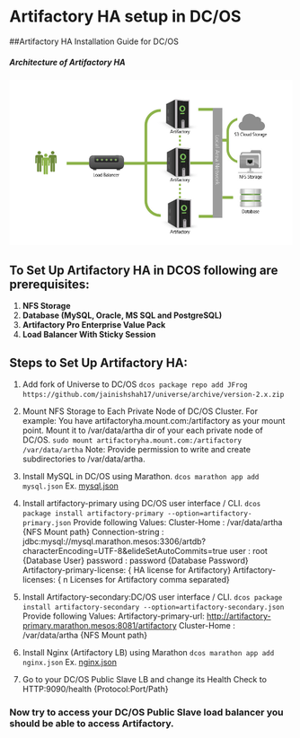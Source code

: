 # Artifactory HA setup in DC/OS

##Artifactory HA Installation Guide for DC/OS

##### Architecture of Artifactory HA

![HA Artifactory Architecture](https://raw.githubusercontent.com/jainishshah17/Images/master/artifactory%20diagram_landscape_green.jpg)

## To Set Up Artifactory HA in DCOS following are prerequisites:
1. **NFS Storage**
2. **Database (MySQL, Oracle,  MS SQL and PostgreSQL)**
3. **Artifactory Pro Enterprise Value Pack**
4. **Load Balancer With Sticky Session**

## Steps to Set Up Artifactory HA:

1. Add fork of Universe to DC/OS
   ```dcos package repo add JFrog https://github.com/jainishshah17/universe/archive/version-2.x.zip```

2. Mount NFS Storage to Each Private Node of DC/OS Cluster.
    For example: You have artifactoryha.mount.com:/artifactory as your mount point.
    Mount it to /var/data/artha dir of your each private node of DC/OS.
    ```sudo mount artifactoryha.mount.com:/artifactory /var/data/artha```
    Note: Provide permission to write and create subdirectories to /var/data/artha.

3. Install MySQL in DC/OS using Marathon.
    ```dcos marathon app add mysql.json```
	Ex. [mysql.json](https://github.com/JFrogDev/artifactory-mesos/blob/master/mysql.json)
	
4. Install artifactory-primary using DC/OS user interface / CLI.
    ```dcos package install artifactory-primary --option=artifactory-primary.json```
    Provide following Values:
    Cluster-Home : /var/data/artha {NFS Mount path}
    Connection-string : jdbc:mysql://mysql.marathon.mesos:3306/artdb?characterEncoding=UTF-8&elideSetAutoCommits=true 
    user : root {Database User}
    password : password {Database Password}
    Artifactory-primary-license: { HA license for Artifactory}
    Artifactory-licenses: { n Licenses for Artifactory comma separated} 

5. Install Artifactory-secondary:DC/OS user interface / CLI.
    ```dcos package install artifactory-secondary --option=artifactory-secondary.json```
   Provide following Values:
   Artifactory-primary-url: http://artifactory-primary.marathon.mesos:8081/artifactory
   Cluster-Home : /var/data/artha {NFS Mount path}

6. Install Nginx (Artifactory LB) using Marathon
    ```dcos marathon app add nginx.json```
    Ex. [nginx.json](https://github.com/JFrogDev/artifactory-mesos/blob/master/nginx-artifactory.json)


7. Go to your DC/OS Public Slave LB and change its Health Check to HTTP:9090/health {Protocol:Port/Path} 



### Now try to access your DC/OS Public Slave load balancer you should be able to access Artifactory.





